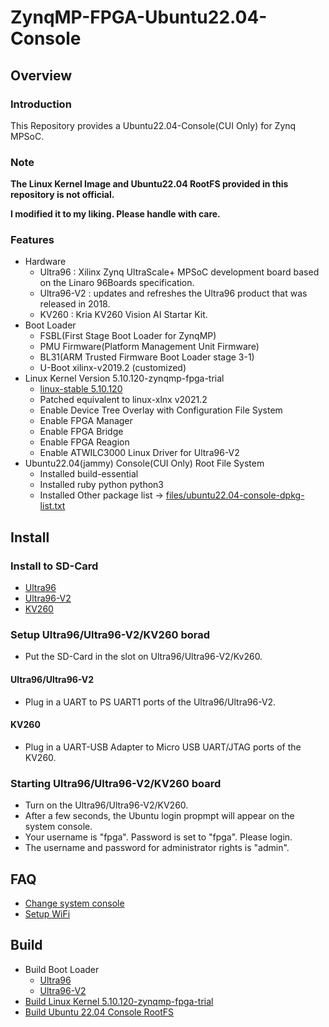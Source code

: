 ZynqMP-FPGA-Ubuntu22.04-Console
====================================================================================

Overview
------------------------------------------------------------------------------------

### Introduction

This Repository provides a Ubuntu22.04-Console(CUI Only) for Zynq MPSoC.

### Note

**The Linux Kernel Image and Ubuntu22.04 RootFS provided in this repository is not official.**

**I modified it to my liking. Please handle with care.**

### Features

* Hardware
  + Ultra96    : Xilinx Zynq UltraScale+ MPSoC development board based on the Linaro 96Boards specification. 
  + Ultra96-V2 : updates and refreshes the Ultra96 product that was released in 2018.
  + KV260      : Kria KV260 Vision AI Startar Kit.
* Boot Loader
  + FSBL(First Stage Boot Loader for ZynqMP)
  + PMU Firmware(Platform Management Unit Firmware)
  + BL31(ARM Trusted Firmware Boot Loader stage 3-1)
  + U-Boot xilinx-v2019.2 (customized)
* Linux Kernel Version 5.10.120-zynqmp-fpga-trial
  + [linux-stable 5.10.120](https://git.kernel.org/pub/scm/linux/kernel/git/stable/linux.git//tag/?h=v5.10.120)
  + Patched equivalent to linux-xlnx v2021.2
  + Enable Device Tree Overlay with Configuration File System
  + Enable FPGA Manager
  + Enable FPGA Bridge
  + Enable FPGA Reagion
  + Enable ATWILC3000 Linux Driver for Ultra96-V2
* Ubuntu22.04(jammy) Console(CUI Only) Root File System
  + Installed build-essential
  + Installed ruby python python3
  + Installed Other package list -> [files/ubuntu22.04-console-dpkg-list.txt](files/ubuntu22.04-console-dpkg-list.txt)

Install
------------------------------------------------------------------------------------

### Install to SD-Card

* [Ultra96](doc/install/ultra96-console.md)
* [Ultra96-V2](doc/install/ultra96v2-console.md)
* [KV260](doc/install/kv260-console.md)

### Setup Ultra96/Ultra96-V2/KV260 borad

* Put the SD-Card in the slot on Ultra96/Ultra96-V2/Kv260.

#### Ultra96/Ultra96-V2

* Plug in a UART to PS UART1 ports of the Ultra96/Ultra96-V2.

#### KV260

* Plug in a UART-USB Adapter to Micro USB UART/JTAG ports of the KV260.

### Starting Ultra96/Ultra96-V2/KV260 board

* Turn on the Ultra96/Ultra96-V2/KV260.
* After a few seconds, the Ubuntu login propmpt will appear on the system console.
* Your username is "fpga". Password is set to "fpga". Please login.
* The username and password for administrator rights is "admin".

FAQ
------------------------------------------------------------------------------------

* [Change system console](doc/faq/change_system_console.md)
* [Setup WiFi](doc/faq/setup_wifi.md)

Build 
------------------------------------------------------------------------------------

* Build Boot Loader
  + [Ultra96](doc/build/ultra96-boot.md)
  + [Ultra96-V2](doc/build/ultra96v2-boot.md)
* [Build Linux Kernel 5.10.120-zynqmp-fpga-trial](doc/build/linux-5.10.120-zynqmp-fpga-trial.md)
* [Build Ubuntu 22.04 Console RootFS](doc/build/ubuntu22.04-console.md)
